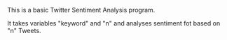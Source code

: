 This is a basic Twitter Sentiment Analysis program.

It takes variables "keyword" and "n" and analyses sentiment fot based on "n" Tweets.
